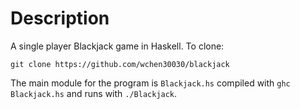 Description
===========

A single player Blackjack game in Haskell. To clone:

```
git clone https://github.com/wchen30030/blackjack
```
The main module for the program is `Blackjack.hs` compiled with `ghc Blackjack.hs` and runs with `./Blackjack`.
